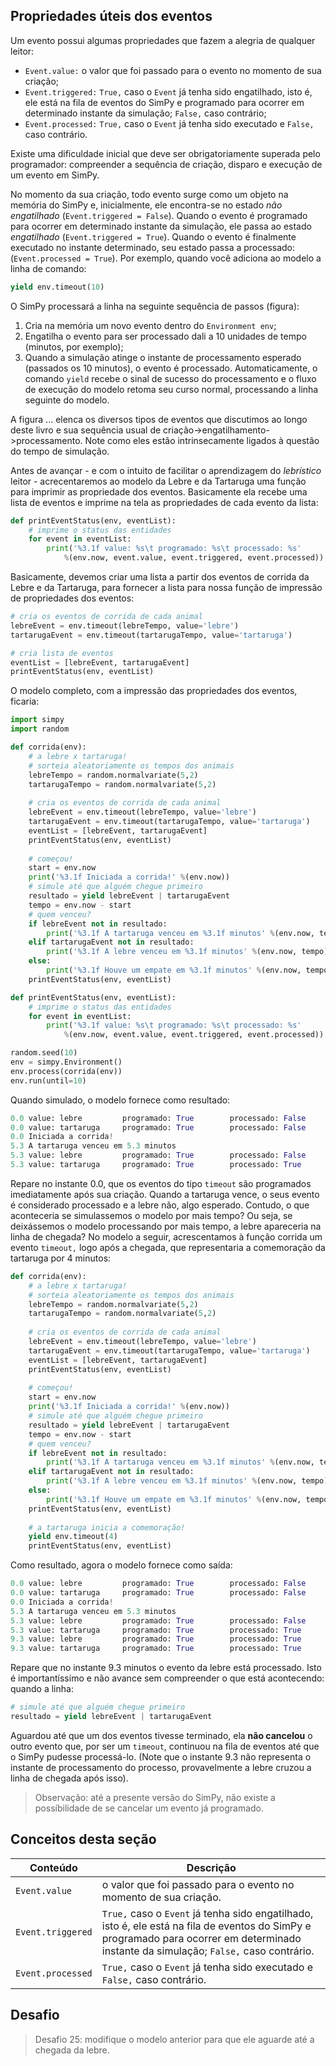 ## Propriedades úteis dos eventos
Um evento possui algumas propriedades que fazem a alegria de qualquer leitor:
* `Event.value:` o valor que foi passado para o evento no momento de sua criação;
* `Event.triggered:` `True,` caso o `Event` já tenha sido engatilhado, isto é, ele está na fila de eventos do SimPy e programado para ocorrer em determinado instante da simulação; `False,` caso contrário;
* `Event.processed:` `True,` caso o `Event` já tenha sido executado e `False,` caso contrário.

Existe uma dificuldade inicial que deve ser obrigatoriamente superada pelo programador: compreender a sequência de criação, disparo e execução de um evento em SimPy. 

No momento da sua criação, todo evento surge como um objeto na memória do SimPy e, inicialmente, ele encontra-se no estado *não engatilhado* (`Event.triggered = False`). Quando o evento é programado para ocorrer em determinado instante da simulação, ele passa ao estado *engatilhado* (`Event.triggered = True`). Quando o evento é finalmente executado no instante determinado, seu estado passa a processado: (`Event.processed = True`).
Por exemplo, quando você adiciona ao modelo a linha de comando:
```python
yield env.timeout(10)
```
O SimPy processará a linha na seguinte sequência de passos (figura):

1. Cria na memória um novo evento dentro do `Environment env`;
2. Engatilha o evento para ser processado dali a 10 unidades de tempo (minutos, por exemplo);
3. Quando a simulação atinge o instante de processamento esperado (passados os 10 minutos), o evento é processado. Automaticamente, o comando `yield` recebe o sinal de sucesso do processamento e o fluxo de execução do modelo retoma seu curso normal, processando a linha seguinte do modelo.

A figura ... elenca os diversos tipos de eventos que discutimos ao longo deste livro e sua sequência usual de criação->engatilhamento->processamento. Note como eles estão intrinsecamente ligados à questão do tempo de simulação. 

Antes de avançar - e com o intuito de facilitar o aprendizagem do *lebrístico* leitor - acrecentaremos ao modelo da Lebre e da Tartaruga uma função para imprimir as propriedade dos eventos. Basicamente ela recebe uma lista de eventos e imprime na tela as propriedades de cada evento da lista:
```python
def printEventStatus(env, eventList):
    # imprime o status das entidades
    for event in eventList:
        print('%3.1f value: %s\t programado: %s\t processado: %s'
            %(env.now, event.value, event.triggered, event.processed))     
```
Basicamente, devemos criar uma lista a partir dos eventos de corrida da Lebre e da Tartaruga, para fornecer a lista para nossa função de impressão de propriedades dos eventos:
```python
# cria os eventos de corrida de cada animal
lebreEvent = env.timeout(lebreTempo, value='lebre')
tartarugaEvent = env.timeout(tartarugaTempo, value='tartaruga')

# cria lista de eventos
eventList = [lebreEvent, tartarugaEvent]
printEventStatus(env, eventList)
```
O modelo completo, com a impressão das propriedades dos eventos, ficaria:
```python
import simpy
import random

def corrida(env):
    # a lebre x tartaruga!
    # sorteia aleatoriamente os tempos dos animais
    lebreTempo = random.normalvariate(5,2)
    tartarugaTempo = random.normalvariate(5,2)
    
    # cria os eventos de corrida de cada animal
    lebreEvent = env.timeout(lebreTempo, value='lebre')
    tartarugaEvent = env.timeout(tartarugaTempo, value='tartaruga')
    eventList = [lebreEvent, tartarugaEvent]
    printEventStatus(env, eventList)
    
    # começou!
    start = env.now
    print('%3.1f Iniciada a corrida!' %(env.now))
    # simule até que alguém chegue primeiro
    resultado = yield lebreEvent | tartarugaEvent
    tempo = env.now - start
    # quem venceu?
    if lebreEvent not in resultado:
        print('%3.1f A tartaruga venceu em %3.1f minutos' %(env.now, tempo))       
    elif tartarugaEvent not in resultado:
        print('%3.1f A lebre venceu em %3.1f minutos' %(env.now, tempo))
    else:
        print('%3.1f Houve um empate em %3.1f minutos' %(env.now, tempo))
    printEventStatus(env, eventList)

def printEventStatus(env, eventList):
    # imprime o status das entidades
    for event in eventList:
        print('%3.1f value: %s\t programado: %s\t processado: %s'
            %(env.now, event.value, event.triggered, event.processed))          

random.seed(10)
env = simpy.Environment()
env.process(corrida(env))
env.run(until=10)
```
Quando simulado, o modelo fornece como resultado:
```python
0.0 value: lebre         programado: True        processado: False
0.0 value: tartaruga     programado: True        processado: False
0.0 Iniciada a corrida!
5.3 A tartaruga venceu em 5.3 minutos
5.3 value: lebre         programado: True        processado: False
5.3 value: tartaruga     programado: True        processado: True
```
Repare no instante 0.0, que os eventos do tipo `timeout` são programados imediatamente após sua criação. Quando a tartaruga vence, o seus evento é considerado processado e a lebre não, algo esperado. Contudo, o que aconteceria se simulassemos o modelo por mais tempo? Ou seja, se deixássemos o modelo processando por mais tempo, a lebre apareceria na linha de chegada?
No modelo a seguir, acrescentamos à função corrida um evento `timeout,` logo após a chegada, que representaria a comemoração da tartaruga por 4 minutos:
```python
def corrida(env):
    # a lebre x tartaruga!
    # sorteia aleatoriamente os tempos dos animais
    lebreTempo = random.normalvariate(5,2)
    tartarugaTempo = random.normalvariate(5,2)
    
    # cria os eventos de corrida de cada animal
    lebreEvent = env.timeout(lebreTempo, value='lebre')
    tartarugaEvent = env.timeout(tartarugaTempo, value='tartaruga')
    eventList = [lebreEvent, tartarugaEvent]
    printEventStatus(env, eventList)
    
    # começou!
    start = env.now
    print('%3.1f Iniciada a corrida!' %(env.now))
    # simule até que alguém chegue primeiro
    resultado = yield lebreEvent | tartarugaEvent
    tempo = env.now - start
    # quem venceu?
    if lebreEvent not in resultado:
        print('%3.1f A tartaruga venceu em %3.1f minutos' %(env.now, tempo))       
    elif tartarugaEvent not in resultado:
        print('%3.1f A lebre venceu em %3.1f minutos' %(env.now, tempo))
    else:
        print('%3.1f Houve um empate em %3.1f minutos' %(env.now, tempo))
    printEventStatus(env, eventList)
    
    # a tartaruga inicia a comemoração!
    yield env.timeout(4)
    printEventStatus(env, eventList)
```
Como resultado, agora o modelo fornece como saída:
```python
0.0 value: lebre         programado: True        processado: False
0.0 value: tartaruga     programado: True        processado: False
0.0 Iniciada a corrida!
5.3 A tartaruga venceu em 5.3 minutos
5.3 value: lebre         programado: True        processado: False
5.3 value: tartaruga     programado: True        processado: True
9.3 value: lebre         programado: True        processado: True
9.3 value: tartaruga     programado: True        processado: True
```
Repare que no instante 9.3 minutos o evento da lebre está processado. Isto é importantíssimo e não avance sem compreender o que está acontecendo: quando a linha:
```python
# simule até que alguém chegue primeiro
resultado = yield lebreEvent | tartarugaEvent
```
Aguardou até que um dos eventos tivesse terminado, ela **não cancelou** o outro evento que, por ser um `timeout`, continuou na fila de eventos até que o SimPy pudesse processá-lo. (Note que o instante 9.3 não representa o instante de processamento do processo, provavelmente a lebre cruzou a linha de chegada após isso).
> Observação: até a presente versão do SimPy, não existe a possíbilidade de se cancelar um evento já programado.

## Conceitos desta seção
| Conteúdo | Descrição |
| -- | -- |
| `Event.value` | o valor que foi passado para o evento no momento de sua criação. |
| `Event.triggered` | `True,` caso o `Event` já tenha sido engatilhado, isto é, ele está na fila de eventos do SimPy e programado para ocorrer em determinado instante da simulação; `False,` caso contrário. |
| `Event.processed` | `True,` caso o `Event` já tenha sido executado e `False,` caso contrário. |

## Desafio
> Desafio 25: modifique o modelo anterior para que ele aguarde até a chegada da lebre.